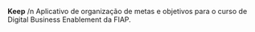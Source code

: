 **Keep** /n
Aplicativo de organização de metas e objetivos para o curso de Digital Business Enablement da FIAP.
